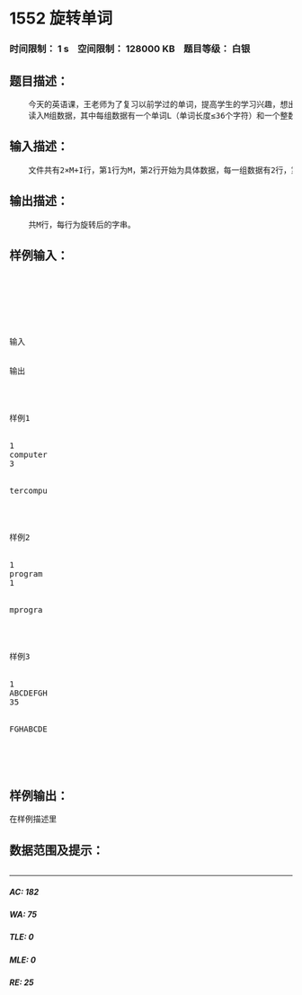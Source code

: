 # 1552 旋转单词   
### 时间限制： 1 s&nbsp;&nbsp;&nbsp;&nbsp;空间限制： 128000 KB&nbsp;&nbsp;&nbsp;&nbsp;题目等级： 白银  
## 题目描述：  

<pre>
    今天的英语课，王老师为了复习以前学过的单词，提高学生的学习兴趣，想出了一个主意：
    读入M组数据，其中每组数据有一个单词L（单词长度≤36个字符）和一个整数N(1≤N≤36)，从该单词最末位开始逐位移到单词的开头，如果还没达到N值，则再从末位开始移动，直到达N值为止，求移N位后的新单词。你能编程帮助贝贝最快完成任务吗？
</pre>
  
  
## 输入描述：  

<pre>
    文件共有2×M+I行，第1行为M，第2行开始为具体数据，每一组数据有2行，第1行字串L，第2行为N。
</pre>
  
  
## 输出描述：  

<pre>
    共M行，每行为旋转后的字串。
</pre>
  
  
## 样例输入：  

<pre>




 


输入


输出




样例1


1
computer
3


tercompu




样例2


1
program
1


mprogra




样例3


1
ABCDEFGH
35


FGHABCDE




</pre>
  
  
## 样例输出：  

<pre>
在样例描述里
</pre>
  
  
## 数据范围及提示：  

<pre>
</pre>
  
  
***  

##### AC: 182  
##### WA: 75  
##### TLE: 0  
##### MLE: 0  
##### RE: 25  
